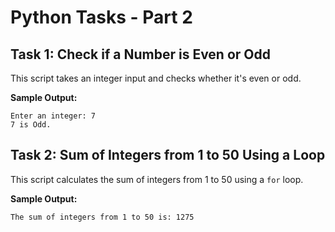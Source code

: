 # Python Tasks - Part 2

## Task 1: Check if a Number is Even or Odd
This script takes an integer input and checks whether it's even or odd.

**Sample Output:**
```
Enter an integer: 7
7 is Odd.
```

## Task 2: Sum of Integers from 1 to 50 Using a Loop
This script calculates the sum of integers from 1 to 50 using a `for` loop.

**Sample Output:**
```
The sum of integers from 1 to 50 is: 1275
```